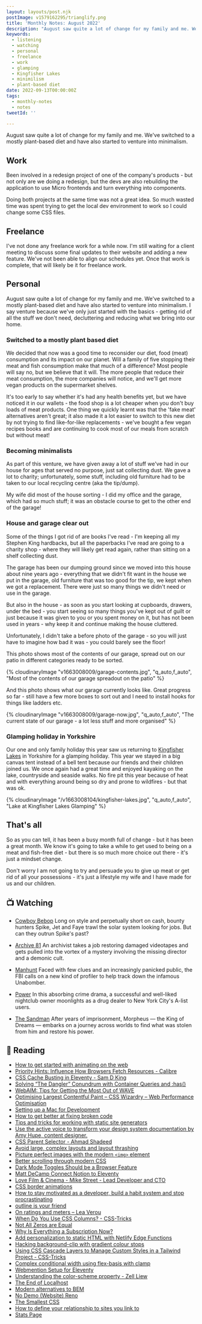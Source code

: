 ```yaml
---
layout: layouts/post.njk
postImage: v1579162295/trianglify.png
title: 'Monthly Notes: August 2022'
description: "August saw quite a lot of change for my family and me. We've switched to a mostly plant-based diet and have also started to venture into minimalism."
keywords:
  - listening
  - watching
  - personal
  - freelance
  - work
  - glamping
  - Kingfisher Lakes
  - minimilism
  - plant-based diet
date: 2022-09-13T00:00:00Z
tags:
  - monthly-notes
  - notes
tweetId: ''

---
```

August saw quite a lot of change for my family and me. We've switched to a mostly plant-based diet and have also started to venture into minimalism.

## Work
Been involved in a redesign project of one of the company's products - but not only are we doing a redesign, but the devs are also rebuilding the application to use Micro frontends and turn everything into components.

Doing both projects at the same time was not a great idea. So much wasted time was spent trying to get the local dev environment to work so I could change some CSS files.

## Freelance
I've not done any freelance work for a while now. I'm still waiting for a client meeting to discuss some final updates to their website and adding a new feature. We've not been able to align our schedules yet. Once that work is complete, that will likely be it for freelance work.

## Personal
August saw quite a lot of change for my family and me. We've switched to a mostly plant-based diet and have also started to venture into minimalism. I say venture because we've only just started with the basics - getting rid of all the stuff we don't need, decluttering and reducing what we bring into our home.

### Switched to a mostly plant based diet
We decided that now was a good time to reconsider our diet, food (meat) consumption and its impact on our planet. Will a family of five stopping their meat and fish consumption make that much of a difference? Most people will say no, but we believe that it will. The more people that reduce their meat consumption, the more companies will notice, and we'll get more vegan products on the supermarket shelves.

It's too early to say whether it's had any health benefits yet, but we have noticed it in our wallets - the food shop is a lot cheaper when you don't buy loads of meat products. One thing we quickly learnt was that the 'fake meat' alternatives aren't great; it also made it a lot easier to switch to this new diet by not trying to find like-for-like replacements - we've bought a few vegan recipes books and are continuing to cook most of our meals from scratch but without meat!

### Becoming minimalists
As part of this venture, we have given away a lot of stuff we've had in our house for ages that served no purpose, just sat collecting dust. We gave a lot to charity; unfortunately, some stuff, including old furniture had to be taken to our local recycling centre (aka the tip/dump).

My wife did most of the house sorting - I did my office and the garage, which had so much stuff; it was an obstacle course to get to the other end of the garage!

### House and garage clear out
Some of the things I got rid of are books I've read - I'm keeping all my Stephen King hardbacks, but all the paperbacks I've read are going to a charity shop - where they will likely get read again, rather than sitting on a shelf collecting dust.

The garage has been our dumping ground since we moved into this house about nine years ago - everything that we didn't fit want in the house we put in the garage, old furniture that was too good for the tip, we kept when we got a replacement. There were just so many things we didn't need or use in the garage.

But also in the house - as soon as you start looking at cupboards, drawers, under the bed - you start seeing so many things you've kept out of guilt or just because it was given to you or you spent money on it, but has not been used in years - why keep it and continue making the house cluttered.

Unfortunately, I didn't take a before photo of the garage - so you will just have to imagine how bad it was - you could barely see the floor!

This photo shows most of the contents of our garage, spread out on our patio in different categories ready to be sorted.

{% cloudinaryImage "v1663008009/garage-contents.jpg", "q_auto,f_auto", "Most of the contents of our garage spreadout on the patio" %}

And this photo shows what our garage currently looks like. Great progress so far - still have a few more boxes to sort out and I need to install hooks for things like ladders etc.

{% cloudinaryImage "v1663008009/garage-now.jpg", "q_auto,f_auto", "The current state of our garage - a lot less stuff and more organised" %}

### Glamping holiday in Yorkshire
Our one and only family holiday this year saw us returning to [Kingfisher Lakes](https://kingfisher-lakes.com/ "Kingfisher Lakes") in Yorkshire for a glamping holiday. This year we stayed in a big canvas tent instead of a bell tent because our friends and their children joined us. We once again had a great time and enjoyed kayaking on the lake, countryside and seaside walks. No fire pit this year because of heat and with everything around being so dry and prone to wildfires - but that was ok.

{% cloudinaryImage "/v1663008104/kingfisher-lakes.jpg", "q_auto,f_auto", "Lake at Kingfisher Lakes Glamping" %}

## That's all
So as you can tell, it has been a busy month full of change - but it has been a great month. We know it's going to take a while to get used to being on a meat and fish-free diet - but there is so much more choice out there - it's just a mindset change.

Don't worry I am not going to try and persuade you to give up meat or get rid of all your possessions - it's just a lifestyle my wife and I have made for us and our children.

## 📺 Watching
* [Cowboy Bebop](https://www.themoviedb.org/tv/84469-cowboy-bebop "Cowboy Bebop")
  Long on style and perpetually short on cash, bounty hunters Spike, Jet and Faye trawl the solar system looking for jobs. But can they outrun Spike's past?

* [Archive 81](https://www.themoviedb.org/tv/112314-archive-81 "Archive 81")
An archivist takes a job restoring damaged videotapes and gets pulled into the vortex of a mystery involving the missing director and a demonic cult.

* [Manhunt](https://www.themoviedb.org/tv/72597-manhunt "Manhunt")
Faced with few clues and an increasingly panicked public, the FBI calls on a new kind of profiler to help track down the infamous Unabomber.

* [Power](https://www.themoviedb.org/tv/54650-power "Power")
In this absorbing crime drama, a successful and well-liked nightclub owner moonlights as a drug dealer to New York City's A-list users.

* [The Sandman](https://www.themoviedb.org/tv/90802-the-sandman "The Sandman")
After years of imprisonment, Morpheus — the King of Dreams — embarks on a journey across worlds to find what was stolen from him and restore his power.

## 📖 Reading
- [How to get started with animating on the web](https://rachsmith.com/how-to-get-started-with-animating-on-the-web/ "How to get started with animating on the web")
- [Priority Hints: Influence How Browsers Fetch Resources - Calibre](https://calibreapp.com/blog/priority-hints "Priority Hints: Influence How Browsers Fetch Resources - Calibre")
- [CSS Cache Busting in Eleventy - Sam D King](https://samdking.co.uk/blog/css-cache-busting-in-eleventy/ "CSS Cache Busting in Eleventy - Sam D King")
- [Solving “The Dangler” Conundrum with Container Queries and :has()](https://daverupert.com/2022/07/solving-the-dangler-conundrum-with-has-and-container-queries/ "Solving “The Dangler” Conundrum with Container Queries and :has()")
- [WebAIM: Tips for Getting the Most Out of WAVE](https://webaim.org/blog/tips-for-getting-the-most-out-of-wave/ "WebAIM: Tips for Getting the Most Out of WAVE")
- [Optimising Largest Contentful Paint – CSS Wizardry – Web Performance Optimisation](https://csswizardry.com/2022/03/optimising-largest-contentful-paint/ "Optimising Largest Contentful Paint – CSS Wizardry – Web Performance Optimisation")
- [Setting up a Mac for Development](https://dev.to/w3cj/setting-up-a-mac-for-development-3g4c "Setting up a Mac for Development")
- [How to get better at fixing broken code](https://gomakethings.com/how-to-get-better-at-fixing-broken-code/ "How to get better at fixing broken code")
- [Tips and tricks for working with static site generators](https://gomakethings.com/tips-and-tricks-for-working-with-static-site-generators/ "Tips and tricks for working with static site generators")
- [Use the active voice to transform your design system documentation by Amy Hupe, content designer.](https://amyhupe.co.uk/articles/use-active-language/ "Use the active voice to transform your design system documentation by Amy Hupe, content designer.")
- [CSS Parent Selector - Ahmad Shadeed](http://ishadeed.com/article/css-has-parent-selector/ "CSS Parent Selector - Ahmad Shadeed")
- [Avoid large, complex layouts and layout thrashing](https://web.dev/avoid-large-complex-layouts-and-layout-thrashing/ "Avoid large, complex layouts and layout thrashing")
- [Picture perfect images with the modern `<img>` element](https://stackoverflow.blog/2022/03/28/picture-perfect-images-with-the-modern-element/ "Picture perfect images with the modern `<img>` element")
- [Better scrolling through modern CSS](https://blog.mayank.co/better-scrolling-through-modern-css "Better scrolling through modern CSS")
- [Dark Mode Toggles Should be a Browser Feature](https://www.bram.us/2022/05/25/dark-mode-toggles-should-be-a-browser-feature/ "Dark Mode Toggles Should be a Browser Feature")
- [Matt DeCamp Connect Notion to Eleventy](https://mattdecamp.com/blog/connect-notion-to-eleventy/ "Matt DeCamp Connect Notion to Eleventy")
- [Love Film & Cinema - Mike Street - Lead Developer and CTO](https://www.mikestreety.co.uk/blog/love-film-and-cinema/ "Love Film & Cinema - Mike Street - Lead Developer and CTO")
- [CSS border animations](https://web.dev/css-border-animations/ "CSS border animations")
- [How to stay motivated as a developer, build a habit system and stop procrastinating](https://shrutikapoor.hashnode.dev/how-to-stay-motivated-as-a-developer-build-a-habit-system-and-stop-procrastinating "How to stay motivated as a developer, build a habit system and stop procrastinating")
- [outline is your friend](https://www.matuzo.at/blog/2022/focus-outline/ "outline is your friend")
- [On ratings and meters – Lea Verou](https://lea.verou.me/2022/08/on-ratings-and-meters/ "On ratings and meters – Lea Verou")
- [When Do You Use CSS Columns? - CSS-Tricks](https://css-tricks.com/when-do-you-use-css-columns/ "When Do You Use CSS Columns? - CSS-Tricks")
- [Not All Zeros are Equal](https://www.oddbird.net/2022/08/04/zero-units/ "Not All Zeros are Equal")
- [Why Is Everything a Subscription Now?](https://www.howtogeek.com/817963/why-is-everything-a-subscription-now/ "Why Is Everything a Subscription Now?")
- [Add personalization to static HTML with Netlify Edge Functions](https://www.netlify.com/blog/add-personalization-to-static-html-with-edge-functions-no-browser-javascript/ "Add personalization to static HTML with Netlify Edge Functions")
- [Hacking background-clip with gradient colour stops](https://chenhuijing.com/blog/hacking-background-clip-with-gradient-colour-stops/ "Hacking background-clip with gradient colour stops")
- [Using CSS Cascade Layers to Manage Custom Styles in a Tailwind Project - CSS-Tricks](https://css-tricks.com/using-css-cascade-layers-to-manage-custom-styles-in-a-tailwind-project/ "Using CSS Cascade Layers to Manage Custom Styles in a Tailwind Project - CSS-Tricks")
- [Complex conditional width using flex-basis with clamp](https://every-layout.dev/blog/sidebar-flex-basis-clamp/ "Complex conditional width using flex-basis with clamp")
- [Webmention Setup for Eleventy](https://chrisburnell.com/article/webmention-eleventy-setup/ "Webmention Setup for Eleventy")
- [Understanding the color-scheme property - Zell Liew](https://zellwk.com/blog/understanding-color-scheme/ "Understanding the color-scheme property - Zell Liew")
- [The End of Localhost](https://dx.tips/the-end-of-localhost "The End of Localhost")
- [Modern alternatives to BEM](https://daverupert.com/2022/08/modern-alternatives-to-bem/ "Modern alternatives to BEM")
- [No Demo (Website) Reno](https://www.miriamsuzanne.com/2022/08/07/minimal/ "No Demo [Website] Reno")
- [The Smallest CSS](https://www.robinrendle.com/notes/the-smallest-css/ "The Smallest CSS")
- [How to define your relationship to sites you link to](https://www.stefanjudis.com/today-i-learned/how-to-define-your-relationship-to-sites-you-link-to/ "How to define your relationship to sites you link to")
- [Stats Page](https://blog.jim-nielsen.com/2022/stats-page/ "Stats Page")
